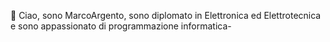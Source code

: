 👋 Ciao, sono MarcoArgento, sono diplomato in Elettronica ed Elettrotecnica e sono appassionato di programmazione informatica- 

